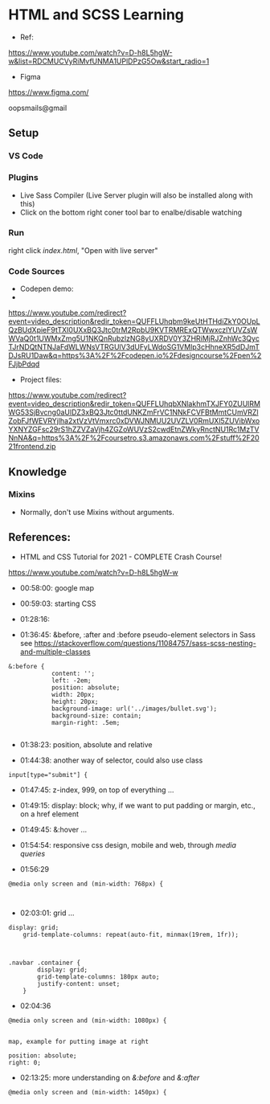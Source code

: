 # HTML and SCSS Learning

- Ref:

https://www.youtube.com/watch?v=D-h8L5hgW-w&list=RDCMUCVyRiMvfUNMA1UPlDPzG5Ow&start_radio=1


- Figma

https://www.figma.com/  

oopsmails@gmail


## Setup

### VS Code

### Plugins

- Live Sass Compiler (Live Server plugin will also be installed along with this)
- Click on the bottom right coner tool bar to enalbe/disable watching

### Run

right click *index.html*, "Open with live server"

### Code Sources

- Codepen demo:
- 
https://www.youtube.com/redirect?event=video_description&redir_token=QUFFLUhqbm9keUtHTHdiZkY0OUpLQzBUdXpieF9tTXI0UXxBQ3Jtc0trM2RpbU9KVTRMRExQTWwxczlYUVZsWWVaQ0t1UWMxZmg5U1NKQnRubzlzNG8yUXRDV0Y3ZHRiMjRJZnhWc3QycTJrNDQtNTNJaFdWLWNsVTRGUlV3dUFyLWdoSG1VMlp3cHhneXR5dDJmTDJsRU1Daw&q=https%3A%2F%2Fcodepen.io%2Fdesigncourse%2Fpen%2FJjbPdqd

- Project files:

https://www.youtube.com/redirect?event=video_description&redir_token=QUFFLUhqbXNlakhmTXJFY0ZUUlRMWG53SjBvcng0aUlDZ3xBQ3Jtc0ttdUNKZmFrVC1NNkFCVFBtMmtCUmVRZlZobFJfWEVRYjlha2xtVzVtVmxrc0xDVWJNMUU2UVZLV0RmUXl5ZUVibWxoYXNYZGFsc29rS1hZZVZaVjh4ZGZoWUVzS2cwdEtnZWkyRnctNU1Rc1MzTVNnNA&q=https%3A%2F%2Fcoursetro.s3.amazonaws.com%2Fstuff%2F2021frontend.zip

## Knowledge

### Mixins

- Normally, don't use Mixins without arguments.




## References:

- HTML and CSS Tutorial for 2021 - COMPLETE Crash Course!

https://www.youtube.com/watch?v=D-h8L5hgW-w

- 00:58:00: google map
- 00:59:03: starting CSS
- 01:28:16: 

- 01:36:45: &before, :after and :before pseudo-element selectors in Sass  
see https://stackoverflow.com/questions/11084757/sass-scss-nesting-and-multiple-classes  
```
&:before {
            content: '';
            left: -2em;
            position: absolute;
            width: 20px;
            height: 20px;
            background-image: url('../images/bullet.svg');
            background-size: contain;
            margin-right: .5em;
        
```
- 01:38:23: position, absolute and relative

- 01:44:38: another way of selector, could also use class

```
input[type="submit"] {
```

- 01:47:45: z-index, 999, on top of everything ...
- 01:49:15: display: block; why, if we want to put padding or margin, etc., on a href element
- 01:49:45: &:hover ...

- 01:54:54: responsive css design, mobile and web, through *media queries*

- 01:56:29
```
@media only screen and (min-width: 768px) {



```

- 02:03:01: grid ...

```
display: grid;
    grid-template-columns: repeat(auto-fit, minmax(19rem, 1fr));



.navbar .container {
        display: grid;
        grid-template-columns: 180px auto;
        justify-content: unset;
    }

```

- 02:04:36

```
@media only screen and (min-width: 1080px) {


map, example for putting image at right

position: absolute;
right: 0;

```

- 02:13:25: more understanding on *&:before* and *&:after*

```
@media only screen and (min-width: 1450px) {



```


